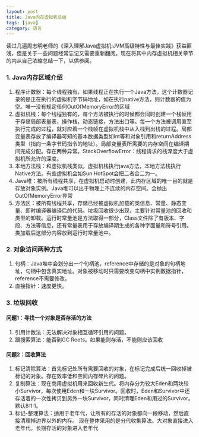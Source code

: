 ```yaml
---
layout: post
title: Java内存虚拟机总结
tags: [java]
category: 语言
---
```


读过几遍周志明老师的《深入理解Java虚拟机:JVM高级特性与最佳实践》获益匪浅，但是关于一些问题经常忘记又需要重新翻阅。现在将其中内存虚拟机相关章节的内从自己浓缩总结一下，以供参阅。

### 1. Java内存区域介绍

1. 程序计数器：每个线程独有，如果线程正在执行一个Java方法，这个计数器记录的是正在执行的虚拟机字节码地址，如在执行native方法，则计数器的值为空。唯一没有规定任何OutOfMemoryError的区域
2. 虚拟机栈：每个线程独有的，每个方法被执行的时候都会同时创建一个栈帧用于存储局部表量表，操作栈，动态链接，方法出口等。每一个方法被调用直至执行完成的过程，就对应着一个栈帧在虚拟机栈中从入栈到出栈的过程。局部变量表存放了编译器可知的基本数据类型如int等和对象引用和returnAddress类型（指向一条字节码指令的地址）。局部变量表所需要的内存空间在编译期间完成分配。存在两种异常。StackOverflowError：线程请求的栈深度大于虚拟机所允许的深度。
3. 本地方法栈：和虚拟机栈类似。虚拟机栈执行java方法，本地方法栈执行Native方法。有些虚拟机会如Sun HotSpot会把二者合二为一。
4. Java堆：被所有线程共享，在虚拟机启动时创建，此内存区域的唯一目的就是存放对象实例。Java堆可以出于物理上不连续的内存空间。会抛出OutOfMemoryError异常
5. 方法区：被所有线程共享，存储已经被虚拟机加载的类信息、常量、静态变量、即时编译器编译后的代码。垃圾回收很少出现，主要针对常量池的回收和类型的卸载。运行时常量池是方法取得一部分，Class文件除了有版本、字段、方法等信息，还有常量表用于存放编译期生成的各种字面量和符号引用。类加载后这部分内容放到运行时常量池中。

### 2. 对象访问两种方式
1. 句柄：Java堆中会划分出一个句柄池，reference中存储的是对象的句柄地址，句柄中包含真实地址。对象被移动时只需要改变句柄中实例数据指针，reference不需要修改。
2. 直接指针：速度更快。

### 3. 垃圾回收

#### 问题1：寻找一个对象是否存活的方法
1. 引用计数法：无法解决对象相互循环引用的问题。
2. 跟搜索算法：能否到GC Roots。如果能则存活，不能则应该回收

#### 问题2：回收算法

1. 标记清除算法：首先标记处所有需要回收的对象，在标记完成后统一回收掉被标记的对象。存在效率低和空间内存碎片的问题。
2. 复制算法：现在商用虚拟机用来回收新生代。将内存分为较大Eden和两块较小Survivor，每次使用Eden和一块Survivor。回收时，Eden和Survivor中还存活着的一次性拷贝到另外一块Survivor，同时清理Eden和用过的Survivor。默认8:1:1。
3. 标记-整理算法：适用于老年代，让所有的存活的对象都向一段移动，然后直接清理掉边界以外的内存。
          现在整体采用的是分代收集算法。大对象直接进入老年代，长期存活的对象进入老年代


